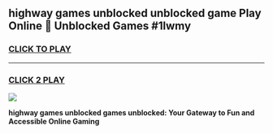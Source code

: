 
## highway games unblocked unblocked game Play Online 👋 Unblocked Games #1lwmy
<h3>
<a href="https://premium.freeplayer.one?title=highway_games_unblocked&ref=21F">CLICK TO PLAY</a></h3>
<hr>

<h3>
<a href="https://premium.freeplayer.one?title=highway_games_unblocked&ref=21F">CLICK 2 PLAY</a>
  
</h3>

<a href="https://premium.freeplayer.one?title=highway_games_unblocked&ref=21F/"><img src="https://clearcache.store/games.png"></a>


**highway games unblocked games unblocked: Your Gateway to Fun and Accessible Online Gaming**
